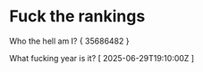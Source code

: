 # Fuck the rankings

Who the hell am I?
{ 35686482 }

What fucking year is it?
[ 2025-06-29T19:10:00Z ]
